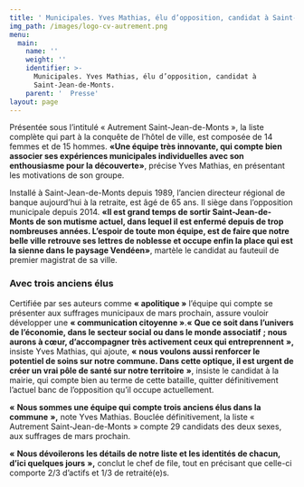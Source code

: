 ```yaml
---
title: ' Municipales. Yves Mathias, élu d’opposition, candidat à Saint-Jean-de-Monts.'
img_path: /images/logo-cv-autrement.png
menu:
  main:
    name: ''
    weight: ''
    identifier: >-
      Municipales. Yves Mathias, élu d’opposition, candidat à
      Saint-Jean-de-Monts.
    parent: '  Presse'
layout: page
---
```

Présentée sous l’intitulé « Autrement Saint-Jean-de-Monts », la liste complète qui part à la conquête de l’hôtel de ville, est composée de 14 femmes et de 15 hommes. **«Une équipe très innovante, qui compte bien associer ses expériences municipales individuelles avec son enthousiasme pour la découverte»**, précise Yves Mathias, en présentant les motivations de son groupe.



Installé à Saint-Jean-de-Monts depuis 1989, l’ancien directeur régional de banque aujourd’hui à la retraite, est âgé de 65 ans. Il siège dans l’opposition municipale depuis 2014. **«Il est grand temps de sortir Saint-Jean-de-Monts de son mutisme actuel, dans lequel il est enfermé depuis de trop nombreuses années. L’espoir de toute mon équipe, est de faire que notre belle ville retrouve ses lettres de noblesse et occupe enfin la place qui est la sienne dans le paysage Vendéen»**, martèle le candidat au fauteuil de premier magistrat de sa ville.



### Avec trois anciens élus



Certifiée par ses auteurs comme **« apolitique »** l’équipe qui compte se présenter aux suffrages municipaux de mars prochain, assure vouloir développer une **« communication citoyenne »**.**«** **Que ce soit dans l’univers de l’économie, dans le secteur social ou dans le monde associatif** **; nous aurons à cœur, d’accompagner très activement ceux qui entreprennent** **»,** insiste Yves Mathias, qui ajoute, **«** **nous voulons aussi renforcer le potentiel de soins sur notre commune. Dans cette optique, il est urgent de créer un vrai pôle de santé sur notre territoire** **»**, insiste le candidat à la mairie, qui compte bien au terme de cette bataille, quitter définitivement l’actuel banc de l’opposition qu’il occupe actuellement.

**«** **Nous sommes une équipe qui compte trois anciens élus dans la commune** **»,** note Yves Mathias. Bouclée définitivement, la liste « Autrement Saint-Jean-de-Monts » compte 29 candidats des deux sexes, aux suffrages de mars prochain.

**«** **Nous dévoilerons les détails de notre liste et les identités de chacun, d’ici quelques jours** **»,** conclut le chef de file, tout en précisant que celle-ci comporte 2/3 d’actifs et 1/3 de retraité(e)s.